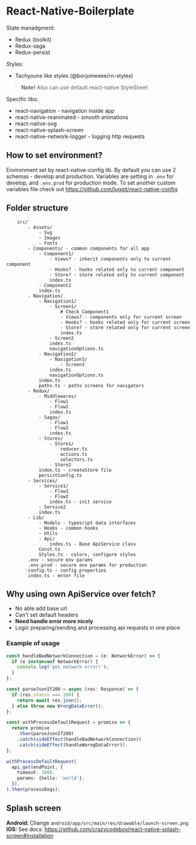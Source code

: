 # React-Native-Boilerplate

State manadgment:

- Redux (toolkit)
- Redux-saga
- Redux-persist

Styles:

- Tachyouns like styles (@borjomeeee/rn-styles)

> <b>Note!</b> Also can use default react-native StyleSheet

Specific libs:

- react-navigation - navigation inside app
- react-native-reanimated - smooth animations
- react-native-svg
- react-native-splash-screen
- react-native-network-logger - logging http requests

## How to set environment?

Environment set by react-native-config lib. By default you can use 2 schemas - develop and production. Variables are setting in `.env` for develop, and `.env.prod` for production mode. To set another custom variables file check out <a href="https://github.com/luggit/react-native-config">https://github.com/luggit/react-native-config</a>

## Folder structure

```
    src/
        - Assets/
            - Svg
            - Images
            - Fonts
        - Components/ - common components for all app
            - Component1/
                - Views? - inherit components only to current component
                - Hooks? - hooks related only to current component
                - Store? - store related only to current component
                index.ts
            - Component2
            index.ts
        - Navigation/
            - Navigation1/
                - Screen1/
                    # Check Component1
                    - Views? - components only for current screen
                    - Hooks? - hooks related only for current screen
                    - Store? - store related only for current screen
                    index.ts
                - Screen2
                index.ts
                navigationOptions.ts
            - Navigation2/
                - Navigation3/
                    - Screen3
                index.ts
                navigationOptions.ts
            index.ts
            paths.ts - paths screens for navigators
        - Redux/
            - Middlewares/
                - Flow1
                - Flow2
                index.ts
            - Sagas/
                - Flow1
                - Flow2
                index.ts
            - Stores/
                - Store1/
                    reducer.ts
                    actions.ts
                    selectors.ts
                - Store2
            index.ts - createStore file
            persistConfig.ts
        - Services/
            - Service1/
                - Flow1
                - Flow2
                index.ts - init service
            - Service2
            index.ts
        - Lib/
            - Models - typesript data interfaces
            - Hooks - common hooks
            - Utils
            - Api/
                index.ts - Base ApiService class
            Const.ts
            Styles.ts - colors, configure styles
        .env - secure env params
        .env.prod - secure env params for production
        config.ts - config properties
        index.ts - enter file
```

## Why using own ApiService over fetch?

- No able add base url
- Can't set default headers
- <b>Need handle error more nicely</b>
- Logic preparing/sending and processing api requests in one place

### Example of usage

```ts
const handleBadNetworkConnection = (e: NetworkError) => {
  if (e instanceof NetworkError) {
    console.log('get network error!');
  }
};

const parseJsonIf200 = async (res: Response) => {
  if (res.status === 200) {
    return await res.json();
  } else throw new WrongDataError();
};

const withProcessDefaultRequest = promise => {
  return promise
    .then(parseJsonIf200)
    .catch(sideEffect(handleBadNetworkConnection))
    .catch(sideEffect(handleWorngDataError));
};

withProcessDefaultRequest(
  api.get(endPoint, {
    timeout: 1000,
    params: {hello: 'world'},
  }),
).then(processDogs);
```

## Splash screen

<b>Android: </b> Change `android/app/src/main/res/drawable/launch-screen.png`
<b>IOS: </b> See docs: <a href="https://github.com/crazycodeboy/react-native-splash-screen#installation">https://github.com/crazycodeboy/react-native-splash-screen#installation</a>
